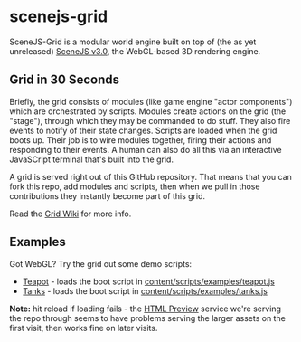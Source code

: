 scenejs-grid
=======================

SceneJS-Grid is a modular world engine built on top of (the as yet unreleased) [SceneJS v3.0](https://github.com/xeolabs/scenejs), the
WebGL-based 3D rendering engine.

Grid in 30 Seconds
------------------------

Briefly, the grid consists of modules (like game engine "actor components") which are orchestrated by scripts.
Modules create actions on the grid (the "stage"), through which they may be commanded to do stuff. They also fire events
to notify of their state changes. Scripts are loaded when the grid boots up. Their job is to wire modules together,
firing their actions and responding to their events. A human can also do all this via an interactive JavaSCript terminal
that's built into the grid.

A grid is served right out of this GitHub repository. That means that you can fork this repo, add modules
and scripts, then when we pull in those contributions they instantly become part of this grid.

Read the [Grid Wiki](https://github.com/xeolabs/scenejs-grid/wiki) for more info.

Examples
-------------------------

Got WebGL? Try the grid out some demo scripts:

 * [Teapot](http://htmlpreview.github.com/?https://raw.github.com/xeolabs/scenejs-grid/master/index.html#script=examples/teapot) - loads the boot script in [content/scripts/examples/teapot.js](https://github.com/xeolabs/scenejs-grid/blob/master/content/scripts/examples/teapot.js)
 * [Tanks](http://htmlpreview.github.com/?https://raw.github.com/xeolabs/scenejs-grid/master/index.html#script=examples/tanks) - loads the boot script in [content/scripts/examples/tanks.js](https://github.com/xeolabs/scenejs-grid/blob/master/content/scripts/examples/tanks.js)

 **Note:** hit reload if loading fails - the [HTML Preview](http://htmlpreview.github.com/) service we're serving the repo through
  seems to have problems serving the larger assets on the first visit, then works fine on later visits.